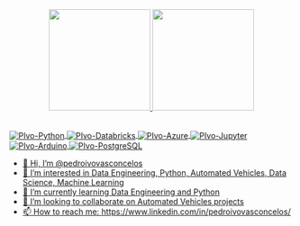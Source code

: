 <div align="center">
  <a href="https://github.com/pedroivovasconcelos/">
  <img height="180em" src="https://github-readme-stats.vercel.app/api?username=pedroivovasconcelos&show_icons=true&theme=dracula&include_all_commits=true&count_private=true"/>
  <img height="180em" src="https://github-readme-stats.vercel.app/api/top-langs/?username=pedroivovasconcelos&layout=compact&langs_count=7&theme=dracula"/>
</div>

<p align='center'>
<div style="display: inline_block"><br>
  <img align="center" alt="PIvo-Python" src="https://img.shields.io/badge/Python-FFD43B?style=for-the-badge&logo=python&logoColor=blue">
  <img align="center" alt="PIvo-Databricks" src="https://img.shields.io/badge/Databricks-FF3621?style=for-the-badge&logo=Databricks&logoColor=white">
  <img align="center" alt="PIvo-Azure" src="https://img.shields.io/badge/microsoft%20azure-0089D6?style=for-the-badge&logo=microsoft-azure&logoColor=white">
  <img align="center" alt="PIvo-Jupyter" src="https://img.shields.io/badge/Jupyter-F37626.svg?&style=for-the-badge&logo=Jupyter&logoColor=white">
  <img align="center" alt="PIvo-Arduino" src="https://img.shields.io/badge/Arduino-00979D?style=for-the-badge&logo=Arduino&logoColor=white">
  <img align="center" alt="PIvo-PostgreSQL" src="https://img.shields.io/badge/PostgreSQL-316192?style=for-the-badge&logo=postgresql&logoColor=white">
</div>
</p> 

- 👋 Hi, I’m @pedroivovasconcelos
- 👀 I’m interested in Data Engineering, Python, Automated Vehicles, Data Science, Machine Learning
- 🌱 I’m currently learning Data Engineering and Python
- 💞️ I’m looking to collaborate on Automated Vehicles projects
- 📫 How to reach me: https://www.linkedin.com/in/pedroivovasconcelos/

<!---
pedroivovasconcelos/pedroivovasconcelos is a ✨ special ✨ repository because its `README.md` (this file) appears on your GitHub profile.
You can click the Preview link to take a look at your changes.
--->
